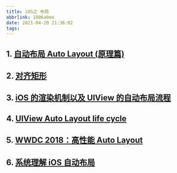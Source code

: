 ```yaml
---
title: iOS之 布局
abbrlink: 1806a0ee
date: 2021-04-20 21:36:02
tags:
---
```


## 1. [自动布局 Auto Layout (原理篇)](https://www.jianshu.com/p/3a872a0bfe11)

## 2. [对齐矩形](https://juejin.cn/post/6844903438690549768)

## 3. [iOS 的渲染机制以及 UIView 的自动布局流程](https://www.dazhuanlan.com/2020/01/31/5e33cdfb28a2a/)

## 4. [UIView Auto Layout life cycle](https://www.vadimbulavin.com/view-auto-layout-life-cycle/)

## 5. [WWDC 2018：高性能 Auto Layout](https://juejin.cn/post/6844903619360194568)

## 6. [系统理解 iOS 自动布局](http://chuquan.me/2019/09/25/systematic-understand-ios-autolayout/)

